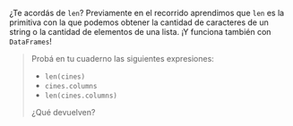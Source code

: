 ¿Te acordás de `len`? Previamente en el recorrido aprendimos que `len` es la primitiva con la que podemos obtener la cantidad de caracteres de un string o la cantidad de elementos de una lista. ¡Y funciona también con `DataFrames`!

> Probá en tu cuaderno las siguientes expresiones:
>
> * `len(cines)`
> * `cines.columns`
> * `len(cines.columns)`
> 
> ¿Qué devuelven?
